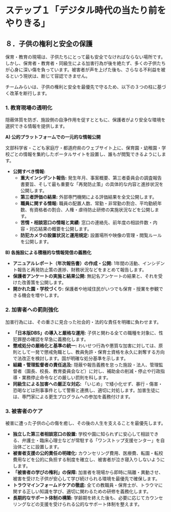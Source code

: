 # ステップ１「デジタル時代の当たり前をやりきる」

## ８．子供の権利と安全の保護

保育・教育の現場は、子供たちにとって最も安全でなければならない場所です。しかし、保育者・教育者・同級生による加害行為が後を絶たず、多くの子供たちが心身に深い傷を負っています。被害者が声を上げた後も、さらなる不利益を被るという現状は、断じて容認できません。

チームみらいは、子供の権利と安全を最優先で守るため、以下の３つの柱に基づく改革を断行します。

### 1. 教育現場の透明化

隠蔽体質を防ぎ、施設側の自浄作用を促すとともに、保護者がより安全な環境を選択できる情報を提供します。

**A) 公的プラットフォームでの一元的な情報公開**

文部科学省・こども家庭庁・都道府県のウェブサイト上に、保育園・幼稚園・学校ごとの情報を集約したポータルサイトを設置し、誰もが閲覧できるようにします。

*   **公開すべき情報:**
    *   **重大インシデント報告:** 発生年月、事案概要、第三者委員会の調査報告書要旨、そして最も重要な「再発防止策」の具体的な内容と進捗状況を公開します。
    *   **第三者評価の結果:** 外部専門機関による評価結果を全文公開します。
    *   **職員に関する情報:** 職員の配置人数、常勤・非常勤の割合、平均勤続年数、有資格者の割合、人権・虐待防止研修の実施状況などを公開します。
    *   **苦情・相談窓口の情報と実績:** 窓口の連絡先、前年度の相談件数・内容・対応結果の概要を公開します。
    *   **防犯カメラの設置状況と運用規定:** 設置場所や映像の管理・閲覧ルールを公開します。

**B) 各施設による積極的な情報発信の義務化**

*   **アニュアルレポート（年次報告書）の作成・公開:** 1年間の活動、インシデント報告と再発防止策の進捗、財務状況などをまとめて報告します。
*   **保護者アンケートの実施と結果公開:** 無記名アンケートの結果と、それを受けた改善策を公開します。
*   **開かれた園・学校づくり:** 保護者や地域住民がいつでも保育・授業を参観できる機会を増やします。

### 2. 加害者への罰則強化

加害行為には、その重さに見合った社会的・法的な責任を明確に負わせます。

*   **「日本版DBS」の導入と厳格な運用:** 子供と関わる全ての職種を対象に、性犯罪歴の確認を早急に義務化します。
*   **懲戒処分の厳格化と基準の統一:** わいせつ行為や悪質な加害に対しては、原則として一発で懲戒免職とし、教員免許・保育士資格を永久に剥奪する方向で法改正を検討します。国が明確な処分基準を示します。
*   **組織・管理監督者の責任追及:** 隠蔽や報告義務を怠った施設・法人、管理監督者（園長、校長、教育委員会など）に対し、補助金の削減・停止や行政指導・業務停止命令などの厳しい罰則を科します。
*   **同級生による加害への厳正な対応:** 「いじめ」で矮小化せず、暴行・傷害・恐喝などは刑事事件として警察と連携し、適切に対処します。加害生徒には、専門家による更生プログラムへの参加を義務付けます。

### 3. 被害者のケア

被害に遭った子供の心の傷を癒し、その後の人生を支えることを最優先します。

*   **独立した第三者相談窓口の設置:** 学校や園に知られずに安心して相談できる、弁護士・臨床心理士などが常駐する「ワンストップ支援センター」を自治体ごとに設置します。
*   **被害者支援の公的責任の明確化:** カウンセリング費用、医療費、転園・転校費用などを公的に負担する制度を確立し、被害者が泣き寝入りしないようにします。
*   **「被害者の学びの権利」の保障:** 加害者を現場から即時に隔離・異動させ、被害を受けた子供が安心して学び続けられる環境を最優先で確保します。
*   **トラウマインフォームドケアの徹底:** 全ての教職員・保育士が、トラウマに関する正しい知識を学び、適切に関わるための研修を義務化します。
*   **長期的なサポート体制の構築:** 学齢期を終えた後も、必要に応じてカウンセリングなどの支援を受けられる公的なサポート体制を整えます。